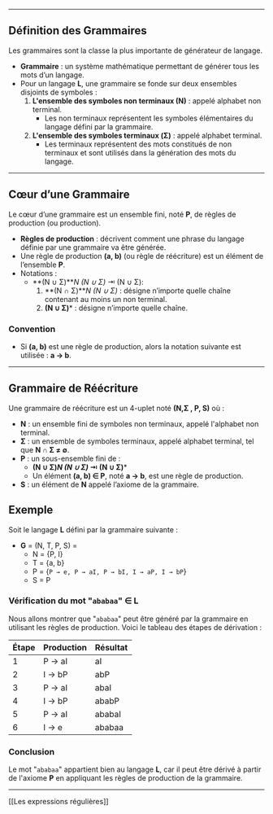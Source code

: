 
---


## Définition des Grammaires

Les grammaires sont la classe la plus importante de générateur de langage.

- **Grammaire** : un système mathématique permettant de générer tous les mots d’un langage.
- Pour un langage **L**, une grammaire se fonde sur deux ensembles disjoints de symboles :
  1. **L'ensemble des symboles non terminaux (N)** : appelé alphabet non terminal.
     - Les non terminaux représentent les symboles élémentaires du langage défini par la grammaire.
  2. **L'ensemble des symboles terminaux (Σ)** : appelé alphabet terminal.
     - Les terminaux représentent des mots constitués de non terminaux et sont utilisés dans la génération des mots du langage.
---

## Cœur d’une Grammaire

Le cœur d’une grammaire est un ensemble fini, noté **P**, de règles de production (ou production).

- **Règles de production** : décrivent comment une phrase du langage définie par une grammaire va être générée.
- Une règle de production **(a, b)** (ou règle de réécriture) est un élément de l’ensemble **P**.
- Notations :
  - **(N ∪ Σ)***N (N ∪ Σ)* ⇥ (N ∪ Σ):
    1. **(N ∩ Σ)***N (N ∪ Σ)* : désigne n’importe quelle chaîne contenant au moins un non terminal.
    2. **(N ∪ Σ)*** : désigne n’importe quelle chaîne.


### Convention

- Si **(a, b)** est une règle de production, alors la notation suivante est utilisée : **a → b**.
---
## Grammaire de Réécriture

Une grammaire de réécriture est un 4-uplet noté **(N,Σ , P, S)** où :

- **N** : un ensemble fini de symboles non terminaux, appelé l'alphabet non terminal.
- **Σ** : un ensemble de symboles terminaux, appelé alphabet terminal, tel que **N ∩ Σ ≠ ∅**.
- **P** : un sous-ensemble fini de :
  - **(N ∪ Σ)*N (N ∪ Σ)* ⇥ (N ∪ Σ)***
  - Un élément **(a, b) ∈ P**, noté **a → b**, est une règle de production.
- **S** : un élément de **N** appelé l’axiome de la grammaire.
## Exemple 

Soit le langage **L** défini par la grammaire suivante :

- **G** = (N, T, P, S) = 
  - N = {P, I}
  - T = {a, b}
  - P = {`P → e, P → aI, P → bI, I → aP, I → bP`}
  - S = P

### Vérification du mot "`ababaa`" ∈ L

Nous allons montrer que "`ababaa`" peut être généré par la grammaire en utilisant les règles de production. Voici le tableau des étapes de dérivation :

| Étape | Production | Résultat |
| ----- | ---------- | -------- |
| 1     | P → aI     | aI       |
| 2     | I → bP     | abP      |
| 3     | P → aI     | abaI     |
| 4     | I → bP     | ababP    |
| 5     | P → aI     | ababaI   |
| 6     | I → e      | ababaa   |

### Conclusion

Le mot "`ababaa`" appartient bien au langage **L**, car il peut être dérivé à partir de l'axiome **P** en appliquant les règles de production de la grammaire.

---
[[Les expressions régulières]]